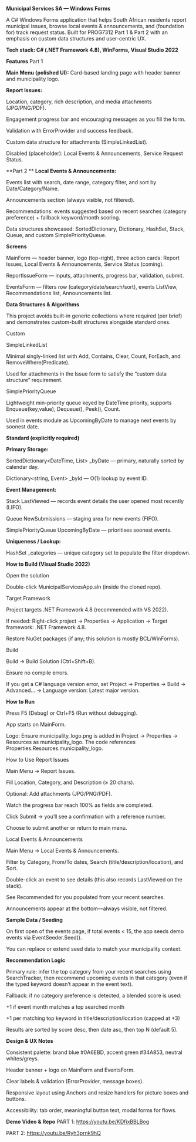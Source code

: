 **Municipal Services SA — Windows Forms**

A C# Windows Forms application that helps South African residents report municipal issues, browse local events & announcements, and (foundation for) track request status. Built for PROG7312 Part 1 & Part 2 with an emphasis on custom data structures and user-centric UX.

**Tech stack: C# (.NET Framework 4.8), WinForms, Visual Studio 2022**


**Features**
Part 1

**Main Menu (polished UI):** Card-based landing page with header banner and municipality logo.

**Report Issues:**

Location, category, rich description, and media attachments (JPG/PNG/PDF).

Engagement progress bar and encouraging messages as you fill the form.

Validation with ErrorProvider and success feedback.

Custom data structure for attachments (SimpleLinkedList<string>).

Disabled (placeholder): Local Events & Announcements, Service Request Status.

**Part 2
**
**Local Events & Announcements:**

Events list with search, date range, category filter, and sort by Date/Category/Name.

Announcements section (always visible, not filtered).

Recommendations: events suggested based on recent searches (category preference) + fallback keyword/month scoring.

Data structures showcased: SortedDictionary, Dictionary, HashSet, Stack, Queue, and custom SimplePriorityQueue<Event>.

**Screens**

MainForm — header banner, logo (top-right), three action cards: Report Issues, Local Events & Announcements, Service Status (coming).

ReportIssueForm — inputs, attachments, progress bar, validation, submit.

EventsForm — filters row (category/date/search/sort), events ListView, Recommendations list, Announcements list.

**Data Structures & Algorithms**

This project avoids built-in generic collections where required (per brief) and demonstrates custom-built structures alongside standard ones.

Custom

SimpleLinkedList<T>

Minimal singly-linked list with Add, Contains, Clear, Count, ForEach, and RemoveWhere(Predicate<T>).

Used for attachments in the Issue form to satisfy the “custom data structure” requirement.

SimplePriorityQueue<T>

Lightweight min-priority queue keyed by DateTime priority, supports Enqueue(key,value), Dequeue(), Peek(), Count.

Used in events module as UpcomingByDate to manage next events by soonest date.

**Standard (explicitly required)**

**Primary Storage:**

SortedDictionary<DateTime, List<Event>> _byDate — primary, naturally sorted by calendar day.

Dictionary<string, Event> _byId — O(1) lookup by event ID.

**Event Management:**

Stack<Event> LastViewed — records event details the user opened most recently (LIFO).

Queue<Event> NewSubmissions — staging area for new events (FIFO).

SimplePriorityQueue<Event> UpcomingByDate — prioritises soonest events.

**Uniqueness / Lookup:**

HashSet<EventCategory> _categories — unique category set to populate the filter dropdown.


**How to Build (Visual Studio 2022)**

Open the solution

Double-click MunicipalServicesApp.sln (inside the cloned repo).

Target Framework

Project targets .NET Framework 4.8 (recommended with VS 2022).

If needed: Right-click project → Properties → Application → Target framework: .NET Framework 4.8.

Restore NuGet packages (if any; this solution is mostly BCL/WinForms).

Build

Build → Build Solution (Ctrl+Shift+B).

Ensure no compile errors.

If you get a C# language version error, set Project → Properties → Build → Advanced… → Language version: Latest major version.

**How to Run**

Press F5 (Debug) or Ctrl+F5 (Run without debugging).

App starts on MainForm.

Logo: Ensure municipality_logo.png is added in Project → Properties → Resources as municipality_logo. The code references Properties.Resources.municipality_logo.

How to Use
Report Issues

Main Menu → Report Issues.

Fill Location, Category, and Description (≥ 20 chars).

Optional: Add attachments (JPG/PNG/PDF).

Watch the progress bar reach 100% as fields are completed.

Click Submit → you’ll see a confirmation with a reference number.

Choose to submit another or return to main menu.

Local Events & Announcements

Main Menu → Local Events & Announcements.

Filter by Category, From/To dates, Search (title/description/location), and Sort.

Double-click an event to see details (this also records LastViewed on the stack).

See Recommended for you populated from your recent searches.

Announcements appear at the bottom—always visible, not filtered.

**Sample Data / Seeding**

On first open of the events page, if total events < 15, the app seeds demo events via EventSeeder.Seed().

You can replace or extend seed data to match your municipality context.

**Recommendation Logic**

Primary rule: infer the top category from your recent searches using SearchTracker, then recommend upcoming events in that category (even if the typed keyword doesn’t appear in the event text).

Fallback: if no category preference is detected, a blended score is used:

+1 if event month matches a top searched month

+1 per matching top keyword in title/description/location (capped at +3)

Results are sorted by score desc, then date asc, then top N (default 5).

**Design & UX Notes**

Consistent palette: brand blue #0A6EBD, accent green #34A853, neutral whites/greys.

Header banner + logo on MainForm and EventsForm.

Clear labels & validation (ErrorProvider, message boxes).

Responsive layout using Anchors and resize handlers for picture boxes and buttons.

Accessibility: tab order, meaningful button text, modal forms for flows.

**Demo Video & Repo**
PART 1: https://youtu.be/KDfixBBLBog

PART 2: https://youtu.be/Ryh3prnk9hQ

